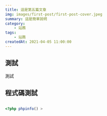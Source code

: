 ```yaml
---
title: 這是第五篇文章
img: images/first-post/first-post-cover.jpeg
summary: 這是簡單說明
category: 
    - 站務
tags:
    - 站務
createdAt: 2021-04-05 11:00:00
---
```


## 測試

測試

## 程式碼測試

```php

<?php phpinfo() >
```